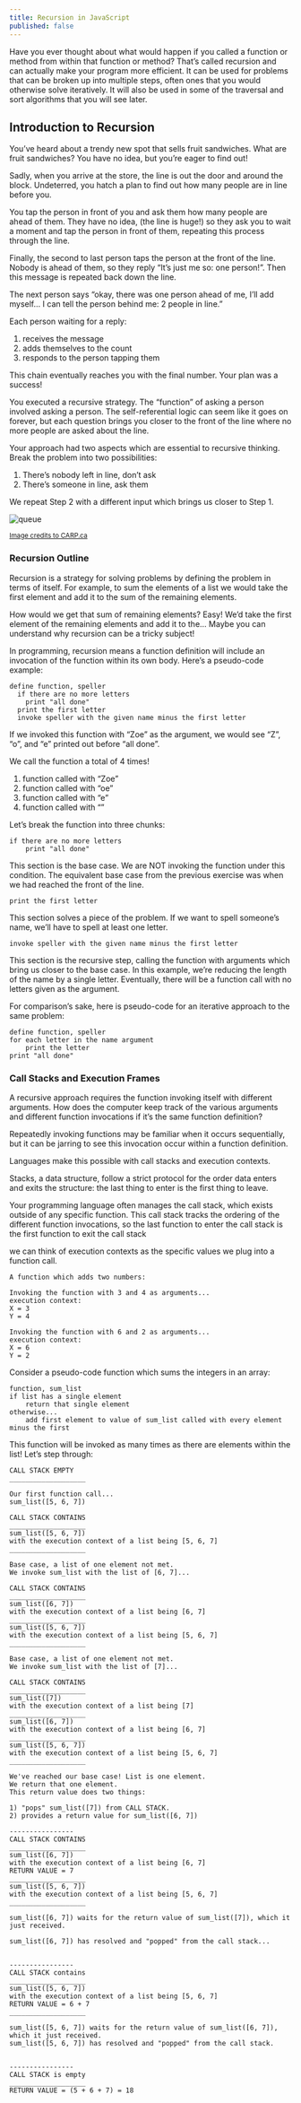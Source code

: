 ```yaml
---
title: Recursion in JavaScript
published: false
---
```


Have you ever thought about what would happen if you called a function or method from within that function or method? That’s called recursion and can actually make your program more efficient. It can be used for problems that can be broken up into multiple steps, often ones that you would otherwise solve iteratively. It will also be used in some of the traversal and sort algorithms that you will see later.


## Introduction to Recursion

You’ve heard about a trendy new spot that sells fruit sandwiches. What are fruit sandwiches? You have no idea, but you’re eager to find out!

Sadly, when you arrive at the store, the line is out the door and around the block. Undeterred, you hatch a plan to find out how many people are in line before you.

You tap the person in front of you and ask them how many people are ahead of them. They have no idea, (the line is huge!) so they ask you to wait a moment and tap the person in front of them, repeating this process through the line.

Finally, the second to last person taps the person at the front of the line. Nobody is ahead of them, so they reply “It’s just me so: one person!”. Then this message is repeated back down the line.

The next person says “okay, there was one person ahead of me, I’ll add myself… I can tell the person behind me: 2 people in line.”

Each person waiting for a reply:

1. receives the message
1. adds themselves to the count
1. responds to the person tapping them

This chain eventually reaches you with the final number. Your plan was a success!

You executed a recursive strategy. The “function” of asking a person involved asking a person. The self-referential logic can seem like it goes on forever, but each question brings you closer to the front of the line where no more people are asked about the line.

Your approach had two aspects which are essential to recursive thinking. Break the problem into two possibilities:

1. There’s nobody left in line, don’t ask
2. There’s someone in line, ask them

We repeat Step 2 with a different input which brings us closer to Step 1.

![queue](https://s3.amazonaws.com/zweb-s3.uploads/carp/2011/08/iStock_000001999765XSmall.jpg)

<sub>[Image credits to CARP.ca](https://www.carp.ca/2015/10/13/thanks-for-the-long-line-ups-at-the-advance-polls/)</sub>



### Recursion Outline

Recursion is a strategy for solving problems by defining the problem in terms of itself. For example, to sum the elements of a list we would take the first element and add it to the sum of the remaining elements.

How would we get that sum of remaining elements? Easy! We’d take the first element of the remaining elements and add it to the… Maybe you can understand why recursion can be a tricky subject!

In programming, recursion means a function definition will include an invocation of the function within its own body. Here’s a pseudo-code example:

```
define function, speller
  if there are no more letters
    print "all done"
  print the first letter
  invoke speller with the given name minus the first letter
```

If we invoked this function with “Zoe” as the argument, we would see “Z”, “o”, and “e” printed out before “all done”.

We call the function a total of 4 times!

1. function called with “Zoe”
1. function called with “oe”
1. function called with “e”
1. function called with “”

Let’s break the function into three chunks:

```
if there are no more letters
    print "all done"
```

This section is the base case. We are NOT invoking the function under this condition. The equivalent base case from the previous exercise was when we had reached the front of the line.

```
print the first letter
```

This section solves a piece of the problem. If we want to spell someone’s name, we’ll have to spell at least one letter.

```
invoke speller with the given name minus the first letter
```

This section is the recursive step, calling the function with arguments which bring us closer to the base case. In this example, we’re reducing the length of the name by a single letter. Eventually, there will be a function call with no letters given as the argument.

For comparison’s sake, here is pseudo-code for an iterative approach to the same problem:

```
define function, speller
for each letter in the name argument
    print the letter
print "all done"
````

### Call Stacks and Execution Frames

A recursive approach requires the function invoking itself with different arguments. How does the computer keep track of the various arguments and different function invocations if it’s the same function definition?

Repeatedly invoking functions may be familiar when it occurs sequentially, but it can be jarring to see this invocation occur within a function definition.

Languages make this possible with call stacks and execution contexts.

Stacks, a data structure, follow a strict protocol for the order data enters and exits the structure: the last thing to enter is the first thing to leave.

Your programming language often manages the call stack, which exists outside of any specific function. This call stack tracks the ordering of the different function invocations, so the last function to enter the call stack is the first function to exit the call stack

we can think of execution contexts as the specific values we plug into a function call.

```
A function which adds two numbers:

Invoking the function with 3 and 4 as arguments...
execution context:
X = 3
Y = 4

Invoking the function with 6 and 2 as arguments...
execution context:
X = 6
Y = 2
```


Consider a pseudo-code function which sums the integers in an array:

```
function, sum_list 
if list has a single element
    return that single element
otherwise...
    add first element to value of sum_list called with every element minus the first
```

This function will be invoked as many times as there are elements within the list! Let’s step through:


```
CALL STACK EMPTY
___________________

Our first function call...
sum_list([5, 6, 7])

CALL STACK CONTAINS
___________________
sum_list([5, 6, 7])
with the execution context of a list being [5, 6, 7]
___________________

Base case, a list of one element not met.
We invoke sum_list with the list of [6, 7]...

CALL STACK CONTAINS
___________________
sum_list([6, 7])
with the execution context of a list being [6, 7]
___________________
sum_list([5, 6, 7])
with the execution context of a list being [5, 6, 7]
___________________

Base case, a list of one element not met.
We invoke sum_list with the list of [7]...

CALL STACK CONTAINS
___________________
sum_list([7])
with the execution context of a list being [7]
___________________
sum_list([6, 7])
with the execution context of a list being [6, 7]
___________________
sum_list([5, 6, 7])
with the execution context of a list being [5, 6, 7]
___________________

We've reached our base case! List is one element. 
We return that one element.
This return value does two things:

1) "pops" sum_list([7]) from CALL STACK.
2) provides a return value for sum_list([6, 7])

----------------
CALL STACK CONTAINS
___________________
sum_list([6, 7])
with the execution context of a list being [6, 7]
RETURN VALUE = 7
___________________
sum_list([5, 6, 7])
with the execution context of a list being [5, 6, 7]
___________________

sum_list([6, 7]) waits for the return value of sum_list([7]), which it just received. 

sum_list([6, 7]) has resolved and "popped" from the call stack...


----------------
CALL STACK contains
___________________
sum_list([5, 6, 7])
with the execution context of a list being [5, 6, 7]
RETURN VALUE = 6 + 7
___________________

sum_list([5, 6, 7]) waits for the return value of sum_list([6, 7]), which it just received. 
sum_list([5, 6, 7]) has resolved and "popped" from the call stack.


----------------
CALL STACK is empty
___________________
RETURN VALUE = (5 + 6 + 7) = 18
```